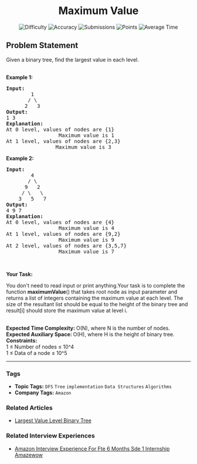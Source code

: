 <h1 align="center">Maximum Value</h1>

<p align="center">
  <img alt="Difficulty" title="Difficulty" src="https://custom-icon-badges.demolab.com/badge/Difficulty: Medium-1F222E?style=for-the-badge&logoColor=white&logo=fire"/>
  <img alt="Accuracy" title="Accuracy" src="https://custom-icon-badges.demolab.com/badge/Accuracy: 65.51%25-1F222E?style=for-the-badge&logoColor=white&logo=target"/>
  <img alt="Submissions" title="Submissions" src="https://custom-icon-badges.demolab.com/badge/Submissions: 18K+-1F222E?style=for-the-badge&logoColor=white&logo=repo"/>
  <img alt="Points" title="Points" src="https://custom-icon-badges.demolab.com/badge/Points: 4-1F222E?style=for-the-badge&logoColor=white&logo=award"/>
  <img alt="Average Time" title="Average Time" src="https://custom-icon-badges.demolab.com/badge/Average%20Time: N/A-1F222E?style=for-the-badge&logoColor=white&logo=clock"/>
</p>

## Problem Statement

Given a binary tree, find the largest value in each level.

<br>
<b>Example 1:</b>

<pre><b>Input:</b>
        1
       / \
      2   3 
<b>Output:</b>
1 3
<b>Explanation:</b>
At 0 level, values of nodes are {1}
                 Maximum value is 1
At 1 level, values of nodes are {2,3}
                Maximum value is 3
</pre>

<b>Example 2:</b>

<pre><b>Input:</b>
        4
       / \
      9   2
     / \   \
    3   5   7 
<b>Output:</b>
4 9 7
<b>Explanation:</b>
At 0 level, values of nodes are {4}
                 Maximum value is 4
At 1 level, values of nodes are {9,2}
                 Maximum value is 9
At 2 level, values of nodes are {3,5,7}
                 Maximum value is 7</pre>

 

<b>Your Task:</b>

You don't need to read input or print anything.Your task is to complete the function <b>maximumValue</b>() that takes root node as input parameter and returns a list of integers containing the maximum value at each level. The size of the resultant list should be equal to the height of the binary tree and result[i] should store the maximum value at level i.

<br>
<b>Expected Time Complexity: </b>O(N), where N is the number of nodes.<br>
<b>Expected Auxiliary Space: </b>O(H), where H is the height of binary tree.

<br>
<b>Constraints:</b><br>
1 ≤ Number of nodes ≤ 10^4<br>
1 ≤ Data of a node ≤ 10^5


<hr>

### Tags
- **Topic Tags:** `DFS` `Tree` `implementation` `Data Structures` `Algorithms`
- **Company Tags:** `Amazon`

### Related Articles
- [Largest Value Level Binary Tree](https://www.geeksforgeeks.org/largest-value-level-binary-tree/)

### Related Interview Experiences
- [Amazon Interview Experience For Fte 6 Months Sde 1 Internship Amazewow](https://www.geeksforgeeks.org/amazon-interview-experience-for-fte-6-months-sde-1-internship-amazewow/?ref=rp)
